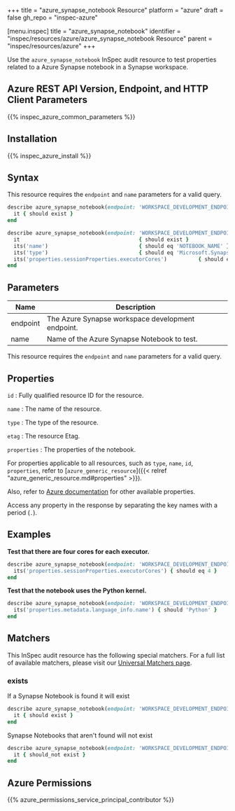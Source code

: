 +++
title = "azure_synapse_notebook Resource"
platform = "azure"
draft = false
gh_repo = "inspec-azure"

[menu.inspec]
title = "azure_synapse_notebook"
identifier = "inspec/resources/azure/azure_synapse_notebook Resource"
parent = "inspec/resources/azure"
+++

Use the `azure_synapse_notebook` InSpec audit resource to test properties related to a Azure Synapse notebook in a Synapse workspace.

## Azure REST API Version, Endpoint, and HTTP Client Parameters

{{% inspec_azure_common_parameters %}}

## Installation

{{% inspec_azure_install %}}

## Syntax

This resource requires the `endpoint` and `name` parameters for a valid query.

```ruby
describe azure_synapse_notebook(endpoint: 'WORKSPACE_DEVELOPMENT_ENDPOINT', name: 'NOTEBOOK_NAME') do
  it { should exist }
end
```

```ruby
describe azure_synapse_notebook(endpoint: 'WORKSPACE_DEVELOPMENT_ENDPOINT', name: 'NOTEBOOK_NAME') do
  it                                      { should exist }
  its('name')                             { should eq 'NOTEBOOK_NAME' }
  its('type')                             { should eq 'Microsoft.Synapse/workspaces/notebooks' }
  its('properties.sessionProperties.executorCores')          { should eq CORE_NUMBER }
end
```

## Parameters

| Name                            | Description                                                                      |
|---------------------------------|----------------------------------------------------------------------------------|
| endpoint                        | The Azure Synapse workspace development endpoint.                                |
| name                            | Name of the Azure Synapse Notebook to test.                                      |

This resource requires the `endpoint` and `name` parameters for a valid query.

## Properties

`id`
: Fully qualified resource ID for the resource.

`name`
: The name of the resource.

`type`
: The type of the resource.

`etag`
: The resource Etag.

`properties`
: The properties of the notebook.


For properties applicable to all resources, such as `type`, `name`, `id`, `properties`, refer to [`azure_generic_resource`]({{< relref "azure_generic_resource.md#properties" >}}).

Also, refer to [Azure documentation](https://docs.microsoft.com/en-us/rest/api/synapse/data-plane/notebook/get-notebook) for other available properties.

Access any property in the response by separating the key names with a period (`.`).

## Examples

**Test that there are four cores for each executor.**

```ruby
describe azure_synapse_notebook(endpoint: 'WORKSPACE_DEVELOPMENT_ENDPOINT', name: 'NOTEBOOK_NAME') do
  its('properties.sessionProperties.executorCores') { should eq 4 }
end
```

**Test that the notebook uses the Python kernel.**

```ruby
describe azure_synapse_notebook(endpoint: 'WORKSPACE_DEVELOPMENT_ENDPOINT', name: 'NOTEBOOK_NAME') do
  its('properties.metadata.language_info.name') { should 'Python' }
end
```

## Matchers

This InSpec audit resource has the following special matchers. For a full list of available matchers, please visit our [Universal Matchers page](/inspec/matchers/).

### exists

If a Synapse Notebook is found it will exist

```ruby
describe azure_synapse_notebook(endpoint: 'WORKSPACE_DEVELOPMENT_ENDPOINT', name: 'NOTEBOOK_NAME') do
  it { should exist }
end
```

Synapse Notebooks that aren't found will not exist

```ruby
describe azure_synapse_notebook(endpoint: 'WORKSPACE_DEVELOPMENT_ENDPOINT', name: 'NOTEBOOK_NAME') do
  it { should_not exist }
end
```

## Azure Permissions

{{% azure_permissions_service_principal_contributor %}}
